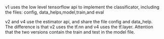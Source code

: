 v1 uses the low level tensorflow api to implement the classificator, including the files: config, data_helps,model,train,and eval

v2 and v4 use the estimator api, and share the file config and data_help. The difference is that v2 uses the tf.nn and v4 uses the tf.layer. Attention that the two versions contain the train and test in the model file.


